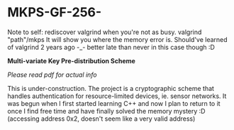 # MKPS-GF-256- 

Note to self: rediscover valgrind when you're not as busy. valgrind "path"/mkps It will show you where the memory error is. Should've learned of valgrind 2 years ago -_- better late than never in this case though :D


<b> Multi-variate Key Pre-distribution Scheme </b>

<i> Please read pdf for actual info </i>

This is under-construction. The project is a cryptographic scheme that handles authentication for resource-limited devices, ie. sensor networks. It was begun when I first started learning C++ and now I plan to return to it once I find free time and have finally solved the memory mystery :D (accessing address 0x2, doesn't seem like a very valid address)
